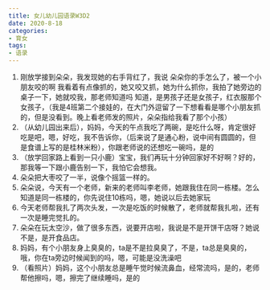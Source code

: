 ```yaml
---
title: 女儿幼儿园语录W3D2
date: 2020-8-18
categories:
- 育女
tags:
- 语录
---
```


1. 刚放学接到朵朵，我发现她的右手背红了，我说 朵朵你的手怎么了，被一个小朋友咬的啊 我看着有点像抓的，她又咬又抓，她为什么抓你，我拍了她旁边的桌子一下，她就咬我，那老师知道吗
   知道，是男孩子还是女孩子，红衣服那个女孩子，（我是4班第二个接娃的，在大门外逗留了一下想看看是哪个小朋友抓的，但是没看到。晚上看老师发的照片，朵朵指给我看了那个小孩）
2. （从幼儿园出来后），妈妈，今天的午点我吃了两碗，是吃什么呀，肯定很好吃是吧，嗯，好吃，我不告诉你，（后来说了是通心粉，说中间有圆圆的，但是食谱上写的是桂林米粉），你跟老师说的还想吃一碗吗，是的
3. （放学回家路上看到一只小鹿）宝宝，我们再玩十分钟回家好不好啊？好的，那我等一下跟小鹿告别一下，我怕它会想我。
4. 朵朵把大枣咬了一半，说像个摇篮一样的。
5. 朵朵说，今天有一个老师，新来的老师叫李老师，她跟我住在同一栋楼。怎么知道是同一栋楼的，你先说住10栋吗，嗯，她说以后去她家玩
6. 今天老师帮我扎了两次头发，一次是吃饭的时候散了，老师就帮我扎啦，还有一次是睡完觉扎的。
7. 朵朵在玩太空沙，做了很多东西，说要开店啦，我说是不是开饼干店呀？她说不是，是开食品店。
8. 妈妈，有个小朋友身上臭臭的，ta是不是拉臭臭了，不是，ta总是臭臭的，哦，你在ta旁边时候闻到的吗，嗯，可能是没洗澡吧
9. （看照片）妈妈，这个小朋友总是睡午觉时候流鼻血，经常流吗，是的，老师帮他擦吗，嗯，擦完了继续睡吗，是的
